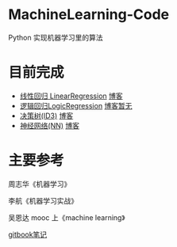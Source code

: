 # MachineLearning-Code
Python 实现机器学习里的算法
# 目前完成
- [线性回归 LinearRegression](https://github.com/MrYxJ/MachineLearning-Code/tree/master/LinearRegression)  [博客](https://blog.csdn.net/yexiaohhjk/article/details/82501393)
- [逻辑回归LogicRegression](https://github.com/MrYxJ/MachineLearning-Code/tree/master/LogicalRegression) [博客暂无]()
- [决策树(ID3)](https://github.com/MrYxJ/MachineLearning-Code/tree/master/DecisionTree) [博客](https://blog.csdn.net/yexiaohhjk/article/details/83218514)
- [神经网络(NN)]() [博客]()

# 主要参考
周志华《机器学习》

李航《机器学习实战》

吴恩达 mooc 上《machine learning》

[gitbook笔记](https://yoyoyohamapi.gitbooks.io/mit-ml/content/)
